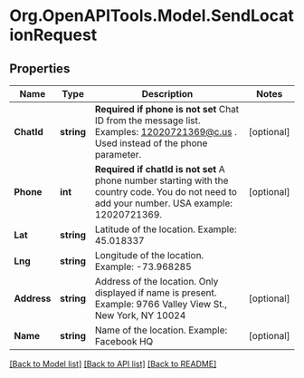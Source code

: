# Org.OpenAPITools.Model.SendLocationRequest

## Properties

Name | Type | Description | Notes
------------ | ------------- | ------------- | -------------
**ChatId** | **string** | **Required if phone is not set**  Chat ID from the message list. Examples: 12020721369@c.us . Used instead of the phone parameter. | [optional] 
**Phone** | **int** | **Required if chatId is not set**  A phone number starting with the country code. You do not need to add your number.   USA example: 12020721369. | [optional] 
**Lat** | **string** | Latitude of the location. Example: 45.018337 | 
**Lng** | **string** | Longitude of the location. Example: -73.968285 | 
**Address** | **string** | Address of the location. Only displayed if name is present. Example: 9766 Valley View St., New York, NY 10024 | [optional] 
**Name** | **string** | Name of the location. Example: Facebook HQ | [optional] 

[[Back to Model list]](../README.md#documentation-for-models) [[Back to API list]](../README.md#documentation-for-api-endpoints) [[Back to README]](../README.md)


